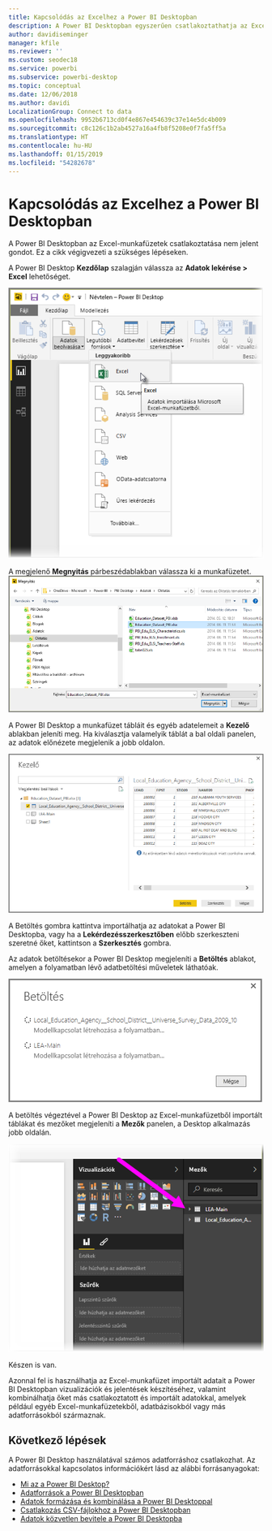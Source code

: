```yaml
---
title: Kapcsolódás az Excelhez a Power BI Desktopban
description: A Power BI Desktopban egyszerűen csatlakoztathatja az Excel-munkafüzeteket, és használhatja azok adatait.
author: davidiseminger
manager: kfile
ms.reviewer: ''
ms.custom: seodec18
ms.service: powerbi
ms.subservice: powerbi-desktop
ms.topic: conceptual
ms.date: 12/06/2018
ms.author: davidi
LocalizationGroup: Connect to data
ms.openlocfilehash: 9952b6713cd0f4e867e454639c37e14e5dc4b009
ms.sourcegitcommit: c8c126c1b2ab4527a16a4fb8f5208e0f7fa5ff5a
ms.translationtype: HT
ms.contentlocale: hu-HU
ms.lasthandoff: 01/15/2019
ms.locfileid: "54282678"
---
```

# <a name="connect-to-excel-in-power-bi-desktop"></a>Kapcsolódás az Excelhez a Power BI Desktopban
A Power BI Desktopban az Excel-munkafüzetek csatlakoztatása nem jelent gondot. Ez a cikk végigvezeti a szükséges lépéseken.

A Power BI Desktop **Kezdőlap** szalagján válassza az **Adatok lekérése > Excel** lehetőséget.

![](media/desktop-connect-excel/connect_to_excel_1.png)

A megjelenő **Megnyitás** párbeszédablakban válassza ki a munkafüzetet.
![](media/desktop-connect-excel/connect_to_excel_2.png)

A Power BI Desktop a munkafüzet tábláit és egyéb adatelemeit a **Kezelő** ablakban jeleníti meg. Ha kiválasztja valamelyik táblát a bal oldali panelen, az adatok előnézete megjelenik a jobb oldalon.

![](media/desktop-connect-excel/connect_to_excel_3.png)

A Betöltés gombra kattintva importálhatja az adatokat a Power BI Desktopba, vagy ha a **Lekérdezésszerkesztőben** előbb szerkeszteni szeretné őket, kattintson a **Szerkesztés** gombra.

Az adatok betöltésekor a Power BI Desktop megjeleníti a **Betöltés** ablakot, amelyen a folyamatban lévő adatbetöltési műveletek láthatóak.  

![](media/desktop-connect-excel/connect_to_excel_4.png)

A betöltés végeztével a Power BI Desktop az Excel-munkafüzetből importált táblákat és mezőket megjeleníti a **Mezők** panelen, a Desktop alkalmazás jobb oldalán.

![](media/desktop-connect-excel/connect_to_excel_5.png)

Készen is van.

Azonnal fel is használhatja az Excel-munkafüzet importált adatait a Power BI Desktopban vizualizációk és jelentések készítéséhez, valamint kombinálhatja őket más csatlakoztatott és importált adatokkal, amelyek például egyéb Excel-munkafüzetekből, adatbázisokból vagy más adatforrásokból származnak.

## <a name="next-steps"></a>Következő lépések
A Power BI Desktop használatával számos adatforráshoz csatlakozhat. Az adatforrásokkal kapcsolatos információkért lásd az alábbi forrásanyagokat:

* [Mi az a Power BI Desktop?](desktop-what-is-desktop.md)
* [Adatforrások a Power BI Desktopban](desktop-data-sources.md)
* [Adatok formázása és kombinálása a Power BI Desktoppal](desktop-shape-and-combine-data.md)
* [Csatlakozás CSV-fájlokhoz a Power BI Desktopban](desktop-connect-csv.md)   
* [Adatok közvetlen bevitele a Power BI Desktopba](desktop-enter-data-directly-into-desktop.md)   

